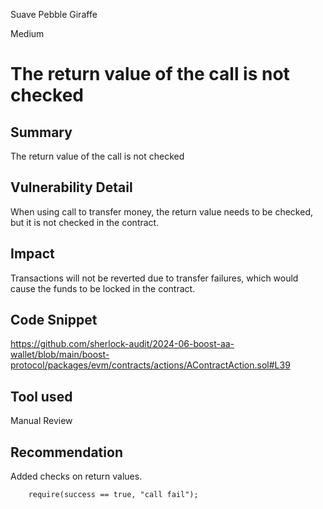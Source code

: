 Suave Pebble Giraffe

Medium

# The return value of the call is not checked

## Summary
The return value of the call is not checked
## Vulnerability Detail
When using call to transfer money, the return value needs to be checked, but it is not checked in the contract.
## Impact
Transactions will not be reverted due to transfer failures, which would cause the funds to be locked in the contract.
## Code Snippet
https://github.com/sherlock-audit/2024-06-boost-aa-wallet/blob/main/boost-protocol/packages/evm/contracts/actions/AContractAction.sol#L39
## Tool used
Manual Review
## Recommendation
Added checks on return values.
```solidity
    require(success == true, "call fail");
```